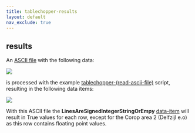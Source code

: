 ```yaml
---
title: tablechopper-results
layout: default
nav_exclude: true
---
```

## results

An [ASCII file](https://en.wikipedia.org/wiki/ASCII) with the following data:

![](../assets/img/GUI/tablechopperfile.png)

is processed with the example [tablechopper-(read-ascii-file)](tablechopper-(read-ascii-file)) script, resulting in the following data items:

![](../assets/img/GUI/tablechoppertable.png)

With this ASCII file the **LinesAreSignedIntegerStringOrEmpy** [data-item](data-item) will result in True values for each row, except for the Corop area 2 (Delfzijl e.o) as this row contains floating point values.